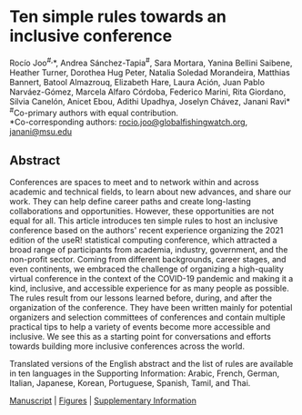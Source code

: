 # Ten simple rules towards an inclusive conference
Rocío Joo<sup>#,</sup>\*, Andrea Sánchez-Tapia<sup>#</sup>, Sara Mortara, Yanina Bellini Saibene, Heather Turner, Dorothea Hug Peter, Natalia Soledad Morandeira, Matthias Bannert, Batool Almazrouq, Elizabeth Hare, Laura Ación, Juan Pablo Narváez-Gómez, Marcela Alfaro Córdoba, Federico Marini, Rita Giordano, Silvia Canelón, Anicet Ebou, Adithi Upadhya, Joselyn Chávez, Janani Ravi* <br>
<sup>#</sup>Co-primary authors with equal contribution. <br>
*Co-corresponding authors: rocio.joo@globalfishingwatch.org, janani@msu.edu

## Abstract

Conferences are spaces to meet and to network within and across academic and technical fields, to learn about new advances, and share our work. They can help define career paths and create long-lasting collaborations and opportunities. 
However, these opportunities are not equal for all. 
This article introduces ten simple rules to host an inclusive conference based on the authors' recent experience organizing the 2021 edition of the useR! statistical computing conference, which attracted a broad range of participants from academia, industry, government, and the non-profit sector. 
Coming from different backgrounds, career stages, and even continents, we embraced the challenge of organizing a high-quality virtual conference in the context of the COVID-19 pandemic and making it a kind, inclusive, and accessible experience for as many people as possible.
The rules result from our lessons learned before, during, and after the organization of the conference. 
They have been written mainly for potential organizers and selection committees of conferences and contain multiple practical tips to help a variety of events become more accessible and inclusive. We see this as a starting point for conversations and efforts towards building more inclusive conferences across the world.

Translated versions of the English abstract and the list of rules are available in ten languages in the Supporting Information: Arabic, French, German, Italian, Japanese, Korean, Portuguese, Spanish, Tamil, and Thai.

[Manuscript](https://github.com/rociojoo/Ten-simple-rules-inclusive-conference/blob/main/Ten_simple_rules_towards_an_inclusive_conference.pdf) | [Figures](https://github.com/rociojoo/Ten-simple-rules-inclusive-conference/tree/main/figs) |
[Supplementary Information](https://github.com/rociojoo/Ten-simple-rules-inclusive-conference/blob/main/10sr-supplementary_information.pdf)
